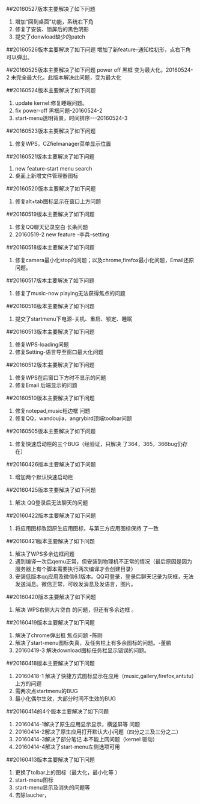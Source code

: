 ##20160527版本主要解决了如下问题
1. 增加“回到桌面”功能，系统右下角 
2. 修复了安装、锁屏后的黑色阴影 
3. 提交了donwload缺少的patch

##20160526版本主要解决了如下问题
增加了新feature-通知栏初形，点右下角可以弹出。

##20160525版本主要解决了如下问题
power off 黑框 变为最大化。20160524-2 未完全最大化。此版本解决此问题，变为最大化

##20160524版本主要解决了如下问题
1. update kernel:修复睡眠问题。
2. fix  power-off 黑框问题-20160524-2
3. start-menu透明背景，时间排序---20160524-3

##20160523版本主要解决了如下问题
1. 修复WPS，CZfielmanager菜单显示位置

##20160521版本主要解决了如下问题
1. new feature-start menu search
2. 桌面上新增文件管理器图标

##20160520版本主要解决了如下问题
1. 修复alt+tab图标显示在窗口上方问题


##20160519版本主要解决了如下问题
1. 修复QQ聊天记录空白 长条问题
2. 20160519-2 new feature -李兵-setting

##20160518版本主要解决了如下问题
1. 修复camera最小化stop的问题；以及chrome,firefox最小化问题，Email还原问题。

##20160517版本主要解决了如下问题
1. 修复了music-now playing无法获得焦点的问题

##20160516版本主要解决了如下问题
1. 提交了startmenu下电源-关机、重启、锁定、睡眠

##20160513版本主要解决了如下问题
1. 修复WPS-loading问题
2. 修复Setting-语言导至窗口最大化问题

##20160512版本主要解决了如下问题
1. 修复WPS在后窗口下方时不显示的问题
2. 修复Email 后端显示的问题

##20160510版本主要解决了如下问题
1. 修复notepad,music粗边框 问题
2. 修复QQ，wandoujia，angrybird顶端toolbar问题

##20160505版本主要解决了如下问题
1. 修复快速启动栏的三个BUG（经验证，只解决 了364，365，366bug仍存在）

##20160426版本主要解决了如下问题
1. 增加两个默认快速启动栏

##20160425版本主要解决了如下问题
1. 解决 QQ登录后无法聊天的问题

##20160422版本主要解决了如下问题
1. 将应用图标改回原生应用图标，与第三方应用图标保持 了一致


##20160421版本主要解决了如下问题
1. 解决了WPS多余边框问题
2. 遇到编译一次后qemu正常，但安装到物理机不正常的情况（最后原因是因为服务器上有个脚本需要执行两次编译才会创建目录）
3. 安装低版本qq应用及微信6.1版本。QQ可登录，登录后聊天记录为灰框，无法发送消息。微信正常，可收发消息及发语言，图片。

##20160420版本主要解决了如下问题
1. 解决 WPS右侧大片空白 的问题，但还有多余边框 。


##20160419版本主要解决了如下问题
1. 解决了chrome弹出框 焦点问题 -陈刚
2. 解决了start-menu图标失真，及任务栏上有多余图标的问题。-董鹏
3. 20160419-3 解决download图标任务栏显示错误的问题。

##20160418版本主要解决了如下问题
1. 20160418-1 解决了快捷方式图标显示在应用（music,gallery,firefox,antutu）上方的问题
2. 需两次点startmenu的BUG
3. 最小化偶尔生效，大部分时间不生效的BUG

##20160414的4个版本主要解决了如下问题
1. 20160414-1解决了原生应用显示显示，横竖屏等 问题
2. 20160414-2解决了原生应用打开默认大小问题（四分之三及三分之二）
3. 20160414-3解决了部分笔记 本不能上网问题（kernel 驱动）
4. 20160414-4解决了start-menu左侧选项可用

##20160413版本主要解决了如下问题
1. 更换了tolbar上的图标（最大化，最小化等 ）
2. start-menu图标
3. start-menu显示及消失的问题等 
4. 去除laucher，




